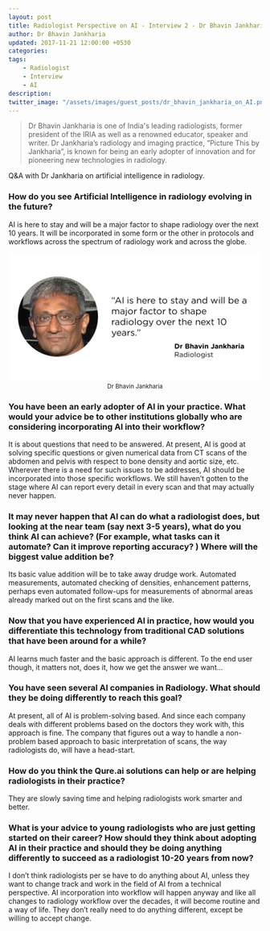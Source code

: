 ```yaml
---
layout: post
title: Radiologist Perspective on AI - Interview 2 - Dr Bhavin Jankharia
author: Dr Bhavin Jankharia
updated: 2017-11-21 12:00:00 +0530
categories:
tags:
    - Radiologist
    - Interview
    - AI
description:
twitter_image: "/assets/images/guest_posts/dr_bhavin_jankharia_on_AI.png"
---
```


> Dr Bhavin Jankharia is one of India's leading radiologists, former president of the IRIA as well as a  renowned educator, speaker and writer. Dr Jankharia’s radiology and imaging practice, “Picture This by Jankharia”, is known for being an early adopter of innovation and for pioneering new technologies in radiology.

Q&A with Dr Jankharia on artificial intelligence in radiology.

### How do you see Artificial Intelligence in radiology evolving in the future?

AI is here to stay and will be a major factor to shape radiology over the next 10 years. It will be incorporated in some form or the other in protocols and workflows across the spectrum of radiology work and across the globe.

<p align="center">
    <img src="/assets/images/guest_posts/dr_bhavin_jankharia_on_AI.png" alt="Photo of Dr Bhavin Jankharia with quote">
    <br>
    <small>Dr Bhavin Jankharia</small>
</p>

### You have been an early adopter of AI in your practice. What would your advice be to other institutions globally who are considering incorporating AI into their workflow?

It is about questions that need to be answered. At present, AI is good at solving specific questions or given numerical data from CT scans of the abdomen and pelvis with respect to bone density and aortic size, etc. Wherever there is a need for such issues to be addresses, AI should be incorporated into those specific workflows. We still haven’t gotten to the stage where AI can report every detail in every scan and that may actually never happen.

### It may never happen that AI can do what a radiologist does, but looking at the near team (say next 3-5 years), what do you think AI can achieve? (For example, what tasks can it automate? Can it improve reporting accuracy? ) Where will the biggest value addition be?

Its basic value addition will be to take away drudge work. Automated measurements, automated checking of densities, enhancement patterns, perhaps even automated follow-ups for measurements of abnormal areas already marked out on the first scans and the like.

### Now that you have experienced AI in practice, how would you differentiate this technology from traditional CAD solutions that have been around for a while?

AI learns much faster and the basic approach is different. To the end user though, it matters not, does it, how we get the answer we want...

### You have seen several AI companies in Radiology. What should they be doing differently to reach this goal?
At present, all of AI is problem-solving based. And since each company deals with different problems based on the doctors they work with, this approach is fine. The company that figures out a way to handle a non-problem based approach to basic interpretation of scans, the way radiologists do, will have a head-start.

### How do you think the Qure.ai solutions can help or are helping radiologists in their practice?

They are slowly saving time and helping radiologists work smarter and better.

### What is your advice to young radiologists who are just getting started on their career? How should they think about adopting AI in their practice and should they be doing anything differently to succeed as a radiologist 10-20 years from now?

I don’t think radiologists per se have to do anything about AI, unless they want to change track and work in the field of AI from a technical perspective. AI incorporation into workflow will happen anyway and like all changes to radiology workflow over the decades, it will become routine and a way of life. They don’t really need to do anything different, except be willing to accept change.
